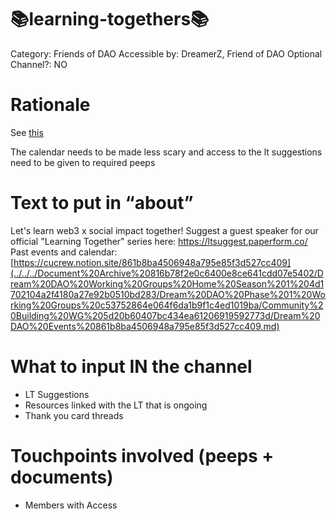 # 📚learning-togethers📚

Category: Friends of DAO
Accessible by: DreamerZ, Friend of DAO
Optional Channel?: NO

# Rationale

See [this](../../../Guides%20&%20How-To%E2%80%99s%2063c1f45fab634aeaa80bf88fbf4b1c2c/Dream%20DAO%20Learning%20Together%20%F0%9F%8C%9E%20-%20Overview%20506ac632cd274e0392d809956a546ccd.md)

The calendar needs to be made less scary and access to the lt suggestions need to be given to required peeps

# Text to put in “about”

Let's learn web3 x social impact together! Suggest a guest speaker for our official "Learning Together" series here: [https://lt](https://lt/)[suggest.paperform.co/](http://suggest.paperform.co/)
Past events and calendar:
[https://cucrew.notion.site/861b8ba4506948a795e85f3d527cc409](../../../Document%20Archive%20816b78f2e0c6400e8ce641cdd07e5402/Dream%20DAO%20Working%20Groups%20Home%20Season%201%204d1702104a2f4180a27e92b0510bd283/Dream%20DAO%20Phase%201%20Working%20Groups%20c53752864e064f6da1b9f1c4ed1019ba/Community%20Building%20WG%205d20b60407bc434ea61206919592773d/Dream%20DAO%20Events%20861b8ba4506948a795e85f3d527cc409.md)

# What to input IN the channel

- LT Suggestions
- Resources linked with the LT that is ongoing
- Thank you card threads

# Touchpoints involved (peeps + documents)

- Members with Access